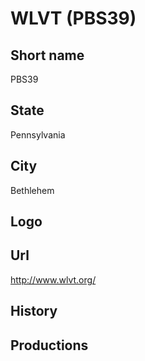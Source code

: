 # WLVT (PBS39)

## Short name

PBS39

## State

Pennsylvania

## City

Bethlehem

## Logo



## Url

http://www.wlvt.org/

## History



## Productions


